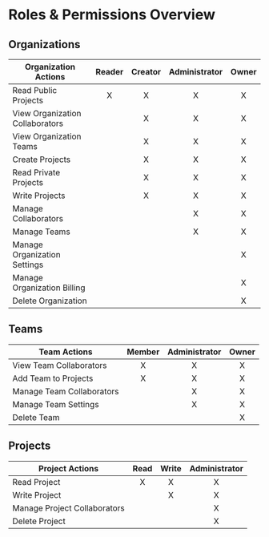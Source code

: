 # Roles & Permissions Overview 

## Organizations 

| **Organization Actions**        | **Reader** | **Creator** | **Administrator** | **Owner** |
|---------------------------------|:----------:|:-----------:|:-----------------:|:---------:|
| Read Public Projects            |     X     |      X     |         X         |     X     |
| View Organization Collaborators |           |      X     |         X         |     X     |
| View Organization Teams         |           |      X     |         X         |     X     |
| Create Projects                 |           |      X     |         X         |     X     |
| Read Private Projects           |           |      X     |         X         |     X     |
| Write Projects                  |           |      X     |         X         |     X     |
| Manage Collaborators            |           |            |         X         |     X     |
| Manage Teams                    |           |            |         X         |     X     |
| Manage Organization Settings    |           |            |                   |     X     |
| Manage Organization Billing     |           |            |                   |     X     |
| Delete Organization             |           |            |                   |     X     |

## Teams 

|      **Team Actions**     | **Member** | **Administrator** | **Owner** |
|-------------------------|:------------:|:-------------------:|:-----------:|
| View Team Collaborators   | X          | X                 | X         |
| Add Team to Projects      | X          | X                 | X         |
| Manage Team Collaborators |            | X                 | X         |
| Manage Team Settings      |            | X                 | X         |
| Delete Team               |            |                   | X         |

## Projects 

| **Project Actions**          | **Read** | **Write** | **Administrator** |
|------------------------------|:--------:|:---------:|:-----------------:|
| Read Project                 | X        | X         | X                 |
| Write Project                |          | X         | X                 |
| Manage Project Collaborators |          |           | X                 |
| Delete Project               |          |           | X                 |
